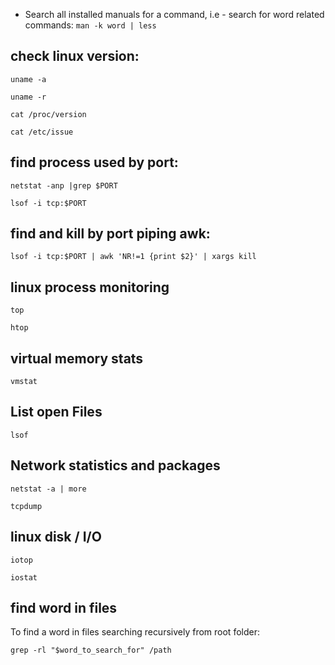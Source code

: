* Search all installed manuals for a command, i.e - search for word related commands: `man -k word | less` 

## check linux version: 

`uname -a`

`uname -r`

`cat /proc/version`

`cat /etc/issue`

## find process used by port:

`netstat -anp |grep $PORT`

`lsof -i tcp:$PORT`

## find and kill by port piping awk:

`lsof -i tcp:$PORT | awk 'NR!=1 {print $2}' | xargs kill`

## linux process monitoring
 
 `top`
 
 `htop`

## virtual memory stats

`vmstat`

## List open Files

`lsof`

## Network statistics and packages

`netstat -a | more`

`tcpdump`

## linux disk / I/O

`iotop`

`iostat`

## find word in files

To find a word in files searching recursively from root folder: 

`grep -rl "$word_to_search_for" /path`
